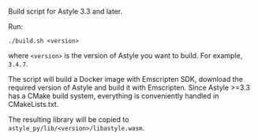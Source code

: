 Build script for Astyle 3.3 and later.

Run:

```
./build.sh <version>
```

where `<version>` is the version of Astyle you want to build. For example, `3.4.7`.

The script will build a Docker image with Emscripten SDK, download the required version of Astyle and build it with Emscripten. Since Astyle >=3.3 has a CMake build system, everything is conveniently handled in CMakeLists.txt.

The resulting library will be copied to `astyle_py/lib/<version>/libastyle.wasm`.
